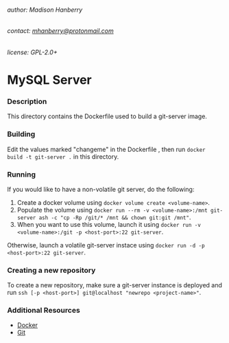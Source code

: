 ###### author: Madison Hanberry
###### contact: mhanberry@protonmail.com
###### license: GPL-2.0+
# MySQL Server
### Description
This directory contains the Dockerfile used to build a  git-server image.
### Building
Edit the values marked "changeme" in the Dockerfile , then run `docker build -t git-server .` in this directory.
### Running
If you would like to have a non-volatile git server, do the following:
1. Create a docker volume using `docker volume create <volume-name>`.
2. Populate the volume using `docker run --rm -v <volume-name>:/mnt git-server ash -c "cp -Rp /git/* /mnt && chown git:git /mnt"`.
3. When you want to use this volume, launch it using `docker run -v <volume-name>:/git -p <host-port>:22 git-server`.

Otherwise, launch a volatile git-server instace using `docker run -d -p <host-port>:22 git-server`.
### Creating a new repository
To create a new repository, make sure a git-server instance is deployed and run `ssh [-p <host-port>] git@localhost "newrepo <project-name>"`.
### Additional Resources
* [Docker](https://www.docker.com)
* [Git](https://git-scm.com)
